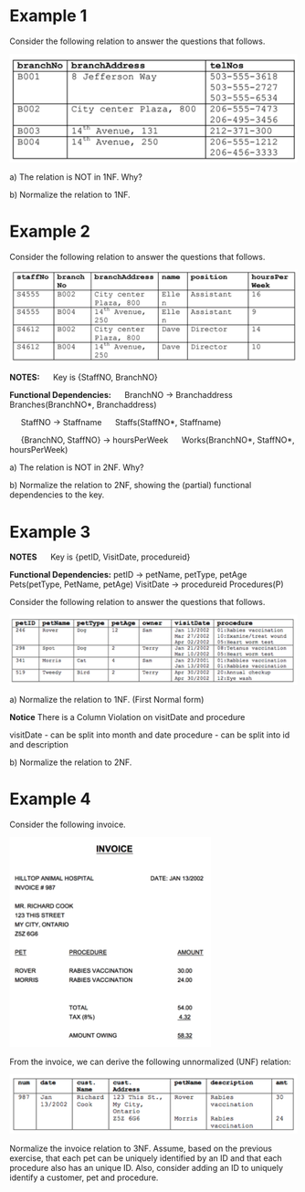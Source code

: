 # Example 1

Consider the following relation to answer the questions that follows. 

![pic1.png](pics/pic1.png)

a) The relation is NOT in 1NF. Why? 
 
b) Normalize the relation to 1NF. 

# Example 2

Consider the following relation to answer the questions that follows. 

![pic2.png](pics/pic2.png)

**NOTES:** 
&nbsp;&nbsp;&nbsp;&nbsp; Key is {StaffNO, BranchNO}

**Functional Dependencies:** 
&nbsp;&nbsp;&nbsp;&nbsp; BranchNO -> Branchaddress
&nbsp;&nbsp;&nbsp;&nbsp; Branches(BranchNO*, Branchaddress)

&nbsp;&nbsp;&nbsp;&nbsp; StaffNO -> Staffname
&nbsp;&nbsp;&nbsp;&nbsp; Staffs(StaffNO*, Staffname)

&nbsp;&nbsp;&nbsp;&nbsp; {BranchNO, StaffNO} -> hoursPerWeek
&nbsp;&nbsp;&nbsp;&nbsp; Works(BranchNO*, StaffNO*, hoursPerWeek)

a) The relation is NOT in 2NF. Why? 
 
b) Normalize the relation to 2NF, showing the (partial) functional dependencies to the key. 

# Example 3
**NOTES** 
&nbsp;&nbsp;&nbsp;&nbsp; Key is {petID, VisitDate, procedureid}

**Functional Dependencies:**
petID -> petName, petType, petAge
Pets(petType, PetName, petAge)
VisitDate -> procedureid 
Procedures(P)


Consider the following relation to answer the questions that follows. 

![pic3.png](pics/pic3.png)

a) Normalize the relation to 1NF. (First Normal form)

**Notice** There is a Column Violation on visitDate and procedure

visitDate - can be split into month and date 
procedure - can be split into id and description

b) Normalize the relation to 2NF. 

# Example 4

Consider the following invoice.

![pic4.png](pics/pic4.png)

From the invoice, we can derive the following unnormalized (UNF) relation: 	

![pic5.png](pics/pic5.png)

Normalize the invoice relation to 3NF.  Assume, based on the previous exercise, that each pet can be uniquely identified by an ID and that each procedure also has an unique ID. Also, consider adding an ID to uniquely identify a customer, pet and procedure. 



 




